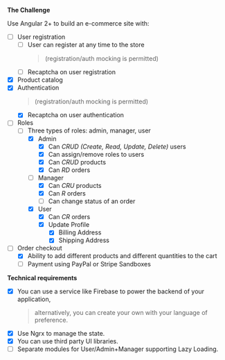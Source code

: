 **The Challenge**

Use Angular 2+ to build an e-commerce site with:

 - [ ]  User registration
    - [ ] User can register at any time to the store 
      >  (registration/auth mocking is permitted)
    - [ ] Recaptcha on user registration
- [x] Product catalog
- [x] Authentication
  >  (registration/auth mocking is permitted)
  - [x] Recaptcha on user authentication
- [ ] Roles
  - [ ] Three types of roles: admin, manager, user
      - [x] Admin
          - [x] Can *CRUD (Create, Read, Update, Delete)* users
          - [x] Can assign/remove roles to users
          - [x] Can *CRUD* products
          - [x] Can *RD* orders
      - [ ] Manager
          - [x] Can *CRU* products
          - [x] Can *R* orders
          - [ ] Can change status of an order
      - [x] User
          - [x] Can *CR* orders
          - [x] Update Profile
              - [x] Billing Address
              - [x] Shipping Address
- [ ] Order checkout
    - [x] Ability to add different products and different quantities to the cart
    - [ ] Payment using PayPal or Stripe Sandboxes
    
**Technical requirements**
- [x] You can use a service like Firebase to power the backend of your application, 
    > alternatively, you can create your own with your language of preference.
- [x] Use Ngrx to manage the state.
- [x] You can use third party UI libraries.
- [ ] Separate modules for User/Admin+Manager supporting Lazy Loading.
